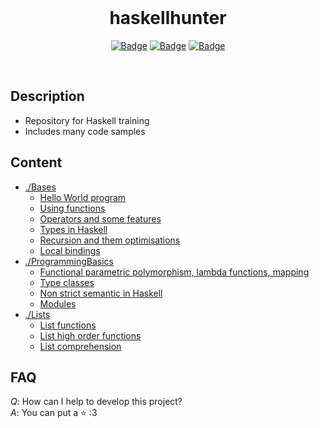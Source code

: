 <br>

<h1 align="center">haskellhunter</h1>
<div align="center">


[![Badge](https://img.shields.io/badge/Uses-Haskell-purple.svg?style=flat-square)]("Haskell")
[![Badge](https://img.shields.io/badge/Open-Source-green.svg?style=flat-square)]("OpenSource")
[![Badge](https://img.shields.io/badge/Made_with-Love-ff69b4.svg?style=flat-square)]("MadeWithLove")

<br>
</div>

## Description
* Repository for Haskell training
* Includes many code samples

## Content
* [./Bases](https://github.com/Ythosa/haskellhunter/blob/master/Bases)
    * [Hello World program](https://github.com/Ythosa/haskellhunter/blob/master/Bases/HelloWorld.hs)
    * [Using functions](https://github.com/Ythosa/haskellhunter/blob/master/Bases/Functions.hs)
    * [Operators and some features](https://github.com/Ythosa/haskellhunter/blob/master/Bases/Operators.hs)
    * [Types in Haskell](https://github.com/Ythosa/haskellhunter/blob/master/Bases/Types.hs)
    * [Recursion and them optimisations](https://github.com/Ythosa/haskellhunter/blob/master/Bases/Recursion.hs)
    * [Local bindings](https://github.com/Ythosa/haskellhunter/blob/master/Bases/LocalBindings.hs)
* [./ProgrammingBasics](https://github.com/Ythosa/haskellhunter/blob/master/ProgrammingBasics)
    * [Functional parametric polymorphism, lambda functions, mapping](https://github.com/Ythosa/haskellhunter/blob/master/ProgrammingBasics/ParametricPolymorphism.hs)
    * [Type classes](https://github.com/Ythosa/haskellhunter/blob/master/ProgrammingBasics/TypeClasses.hs)
    * [Non strict semantic in Haskell](https://github.com/Ythosa/haskellhunter/blob/master/ProgrammingBasics/NonStrictSemantics.hs)
    * [Modules](https://github.com/Ythosa/haskellhunter/blob/master/ProgrammingBasics/Modules.hs)
* [./Lists](https://github.com/Ythosa/haskellhunter/blob/master/Lists)
    * [List functions](https://github.com/Ythosa/haskellhunter/blob/master/Lists/ListFunctions.hs)
    * [List high order functions](https://github.com/Ythosa/haskellhunter/blob/master/Lists/ListHOF.hs)
    * [List comprehension](https://github.com/Ythosa/haskellhunter/blob/master/Lists/Generators.hs)

## FAQ
*Q*: How can I help to develop this project?  
*A*: You can put a :star: :3
